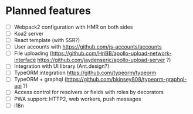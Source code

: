 # Planned features
- [ ] Webpack2 configuration with HMR on both sides
- [ ] Koa2 server
- [ ] React template (with SSR?)
- [ ] User accounts with https://github.com/js-accounts/accounts
- [ ] File uploading (https://github.com/HriBB/apollo-upload-network-interface https://github.com/jaydenseric/apollo-upload-server ?)
- [ ] Integration with UI library (Ant.design?)
- [ ] TypeORM integration https://github.com/typeorm/typeorm
- [ ] TypeORM + graphql (https://github.com/bkinsey808/typeorm-graphql-api ?)
- [ ] Access control for resolvers or fields with roles by decorators
- [ ] PWA support: HTTP2, web workers, push messages
- [ ] i18n
